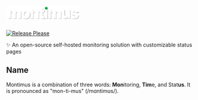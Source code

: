 

# <img src="public/github-readme.png" alt="Montimus Logo" float="right" width="200" />
[![Release Please](https://github.com/SachsenspieltCoding/montimus/actions/workflows/release-please.yml/badge.svg)](https://github.com/SachsenspieltCoding/montimus/actions/workflows/release-please.yml)



✨ An open-source self-hosted monitoring solution with customizable status pages

## Name

Montimus is a combination of three words: **Mon**itoring, **Tim**e, and Stat**us**. It is pronounced as "mon-ti-mus" (/mɑntimʊs/).
